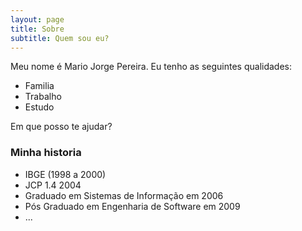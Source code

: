```yaml
---
layout: page
title: Sobre
subtitle: Quem sou eu?
---
```


Meu nome é Mario Jorge Pereira. Eu tenho as seguintes qualidades:


- Familia
- Trabalho
- Estudo

Em que posso te ajudar?

### Minha historia

- IBGE (1998 a 2000)
- JCP 1.4 2004
- Graduado em Sistemas de Informação em 2006
- Pós Graduado em Engenharia de Software em 2009
- ...